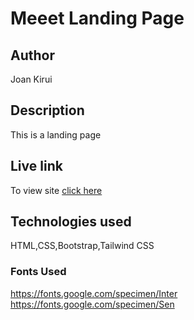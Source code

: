 
# Meeet Landing Page

## Author 
Joan Kirui

## Description
This is a landing page

## Live link
To view site [click here](https://stirring-tiramisu-84d3db.netlify.app/)
## Technologies used
HTML,CSS,Bootstrap,Tailwind CSS

### Fonts Used

https://fonts.google.com/specimen/Inter
https://fonts.google.com/specimen/Sen


